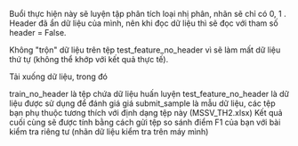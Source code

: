 Buổi thực hiện này sẽ luyện tập phân tích loại nhị phân, nhãn sẽ chỉ có 0, 1 . Header đã ẩn dữ liệu của mình, nên khi đọc dữ liệu thì sẽ đọc với tham số header = False.

 

Không "trộn" dữ liệu trên tệp test_feature_no_header vì sẽ làm mất dữ liệu thứ tự (không thể khớp với kết quả thực tế).

 

Tải xuống dữ liệu, trong đó

train_no_header là tệp chứa dữ liệu huấn luyện
test_feature_no_header là dữ liệu được sử dụng để đánh giá giá
submit_sample là mẫu dữ liệu, các tệp bạn phụ thuộc tương thích với định dạng tệp này (MSSV_TH2.xlsx)
Kết quả cuối cùng sẽ được tính bằng cách gửi tệp so sánh điểm F1 của bạn với bài kiểm tra riêng tư (nhãn dữ liệu kiểm tra trên máy mình)